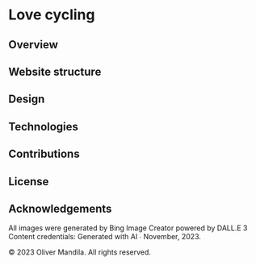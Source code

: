# Love cycling
## Overview

## Website structure

## Design

## Technologies

## Contributions

## License

## Acknowledgements
All images were generated by Bing Image Creator powered by DALL.E 3
Content credentials: Generated with AI ∙ November, 2023.

© 2023 Oliver Mandila. All rights reserved.